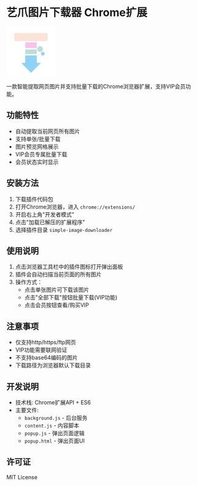 # 艺爪图片下载器 Chrome扩展

![插件图标](icons/logo128.png)

一款智能提取网页图片并支持批量下载的Chrome浏览器扩展，支持VIP会员功能。

## 功能特性

- 自动提取当前网页所有图片
- 支持单张/批量下载
- 图片预览网格展示
- VIP会员专属批量下载
- 会员状态实时显示

## 安装方法

1. 下载插件代码包
2. 打开Chrome浏览器，进入 `chrome://extensions/`
3. 开启右上角"开发者模式"
4. 点击"加载已解压的扩展程序"
5. 选择插件目录 `simple-image-downloader`

## 使用说明

1. 点击浏览器工具栏中的插件图标打开弹出面板
2. 插件会自动扫描当前页面的所有图片
3. 操作方式：
   - 点击单张图片可下载该图片
   - 点击"全部下载"按钮批量下载(VIP功能)
   - 点击会员按钮查看/购买VIP

## 注意事项

- 仅支持http/https/ftp网页
- VIP功能需要联网验证
- 不支持base64编码的图片
- 下载路径为浏览器默认下载目录

## 开发说明

- 技术栈: Chrome扩展API + ES6
- 主要文件:
  - `background.js` - 后台服务
  - `content.js` - 内容脚本
  - `popup.js` - 弹出页面逻辑
  - `popup.html` - 弹出页面UI

## 许可证

MIT License
